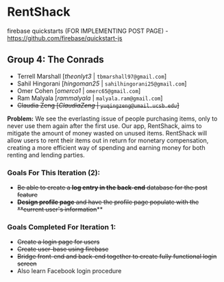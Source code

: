# RentShack

firebase quickstarts (FOR IMPLEMENTING POST PAGE) - https://github.com/firebase/quickstart-js

## Group 4: The Conrads
* Terrell Marshall [*theonlyt3* | `tbmarshall97@gmail.com`]
* Sahil Hingorani [*hingoman25* | `sahilhingorani25@gmail.com`]
* Omer Cohen  [*omerco1* | `omerc65@gmail.com`]
* Ram Malyala  [*rammalyala* | `malyala.ram@gmail.com`]
* ~~Claudia Zeng [*ClaudiaZeng* | `yuqingzeng@umail.ucsb.edu`]~~


**Problem:** We see the everlasting issue of people purchasing items, only to never use them again after the first use. Our app, RentShack, aims to mitigate the amount of money wasted on unused items. RentShack will allow users to rent their items out in return for monetary compensation, creating a more efficient way of spending and earning money for both renting and lending parties.

### Goals For This Iteration (2): 
* ~~Be able to create a **log entry in the back-end** database for the post feature~~
* ~~**Design profile page** and have the profile page populate with the **current user's information~~**


### Goals Completed For Iteration 1: 
* ~~Create a login page for users~~
* ~~Create user-base using firebase~~
* ~~Bridge front-end and back-end together to create fully functional login screen~~
* Also learn Facebook login procedure
